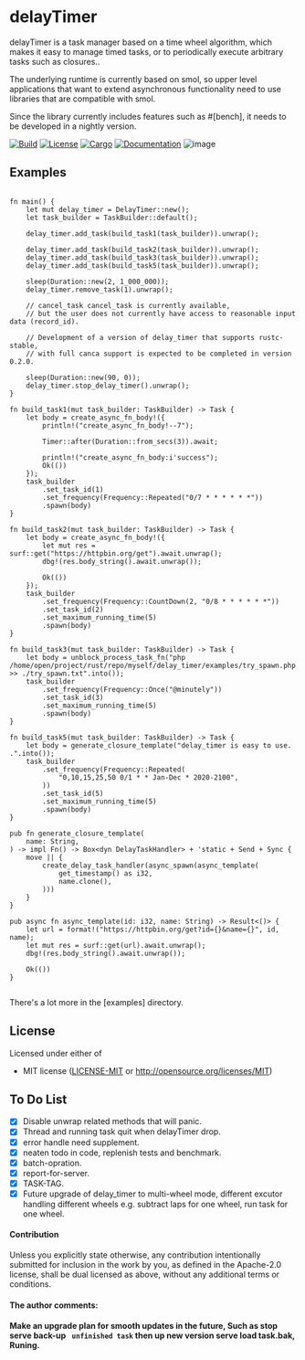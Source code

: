 # delayTimer
delayTimer is a task manager based on a time wheel algorithm, which makes it easy to manage timed tasks, or to periodically execute arbitrary tasks such as closures..

The underlying runtime is currently based on smol, so upper level applications that want to extend asynchronous functionality need to use libraries that are compatible with smol.

Since the library currently includes features such as #[bench], it needs to be developed in a nightly version.

[![Build](https://github.com/BinChengZhao/delay_timer/workflows/Build%20and%20test/badge.svg)](
https://github.com/BinChengZhao/delay_timer/actions)
[![License](https://img.shields.io/badge/license-MIT%2FApache--2.0-blue.svg)](
https://github.com/BinChengZhao/delay_timer)
[![Cargo](https://img.shields.io/crates/v/delay_timer.svg)](
https://crates.io/BinChengZhao/delay_timer)
[![Documentation](https://docs.rs/delay_timer/badge.svg)](
https://docs.rs/delay_timer)
![image](https://github.com/BinChengZhao/delay_timer/blob/master/structural_drawing/DelayTImer.png)
## Examples


```

fn main() {
    let mut delay_timer = DelayTimer::new();
    let task_builder = TaskBuilder::default();

    delay_timer.add_task(build_task1(task_builder)).unwrap();

    delay_timer.add_task(build_task2(task_builder)).unwrap();
    delay_timer.add_task(build_task3(task_builder)).unwrap();
    delay_timer.add_task(build_task5(task_builder)).unwrap();

    sleep(Duration::new(2, 1_000_000));
    delay_timer.remove_task(1).unwrap();

    // cancel_task cancel_task is currently available,
    // but the user does not currently have access to reasonable input data (record_id).

    // Development of a version of delay_timer that supports rustc-stable,
    // with full canca support is expected to be completed in version 0.2.0.

    sleep(Duration::new(90, 0));
    delay_timer.stop_delay_timer().unwrap();
}

fn build_task1(mut task_builder: TaskBuilder) -> Task {
    let body = create_async_fn_body!({
        println!("create_async_fn_body!--7");

        Timer::after(Duration::from_secs(3)).await;

        println!("create_async_fn_body:i'success");
        Ok(())
    });
    task_builder
        .set_task_id(1)
        .set_frequency(Frequency::Repeated("0/7 * * * * * *"))
        .spawn(body)
}

fn build_task2(mut task_builder: TaskBuilder) -> Task {
    let body = create_async_fn_body!({
        let mut res = surf::get("https://httpbin.org/get").await.unwrap();
        dbg!(res.body_string().await.unwrap());

        Ok(())
    });
    task_builder
        .set_frequency(Frequency::CountDown(2, "0/8 * * * * * *"))
        .set_task_id(2)
        .set_maximum_running_time(5)
        .spawn(body)
}

fn build_task3(mut task_builder: TaskBuilder) -> Task {
    let body = unblock_process_task_fn("php /home/open/project/rust/repo/myself/delay_timer/examples/try_spawn.php >> ./try_spawn.txt".into());
    task_builder
        .set_frequency(Frequency::Once("@minutely"))
        .set_task_id(3)
        .set_maximum_running_time(5)
        .spawn(body)
}

fn build_task5(mut task_builder: TaskBuilder) -> Task {
    let body = generate_closure_template("delay_timer is easy to use. .".into());
    task_builder
        .set_frequency(Frequency::Repeated(
            "0,10,15,25,50 0/1 * * Jan-Dec * 2020-2100",
        ))
        .set_task_id(5)
        .set_maximum_running_time(5)
        .spawn(body)
}

pub fn generate_closure_template(
    name: String,
) -> impl Fn() -> Box<dyn DelayTaskHandler> + 'static + Send + Sync {
    move || {
        create_delay_task_handler(async_spawn(async_template(
            get_timestamp() as i32,
            name.clone(),
        )))
    }
}

pub async fn async_template(id: i32, name: String) -> Result<()> {
    let url = format!("https://httpbin.org/get?id={}&name={}", id, name);
    let mut res = surf::get(url).await.unwrap();
    dbg!(res.body_string().await.unwrap());

    Ok(())
}


```

There's a lot more in the [examples] directory.


## License

Licensed under either of

 * MIT license ([LICENSE-MIT](LICENSE-MIT) or http://opensource.org/licenses/MIT)


## To Do List
- [x] Disable unwrap related methods that will panic.
- [x] Thread and running task quit when delayTimer drop.
- [x] error handle need supplement.
- [x] neaten todo in code, replenish tests and benchmark.
- [x] batch-opration.
- [x] report-for-server.
- [x] TASK-TAG.
- [x] Future upgrade of delay_timer to multi-wheel mode, different excutor handling different wheels e.g. subtract laps for one wheel, run task for one wheel.

#### Contribution

Unless you explicitly state otherwise, any contribution intentionally submitted
for inclusion in the work by you, as defined in the Apache-2.0 license, shall be
dual licensed as above, without any additional terms or conditions.


#### The author comments:

#### Make an upgrade plan for smooth updates in the future, Such as stop serve  back-up ` unfinished task`  then up new version serve load task.bak, Runing.
